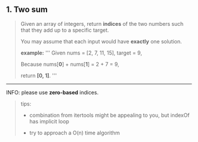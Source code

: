 ## 1. Two sum

> Given an array of integers, return **indices** of the two numbers such that they add up to a specific target.
>
> You may assume that each input would have **exactly** one solution.
> 
> **example:**
> '''
> Given nums = [2, 7, 11, 15], target = 9,
> 
> Because nums[**0**] + nums[**1**] = 2 + 7 = 9,
> 
> return **[0, 1]**.
> '''
>

---

INFO: please use **zero-based** indices.

> tips:
> * combination from itertools might be appealing to you, but indexOf has implicit loop
>
> * try to approach a O(n) time algorithm
